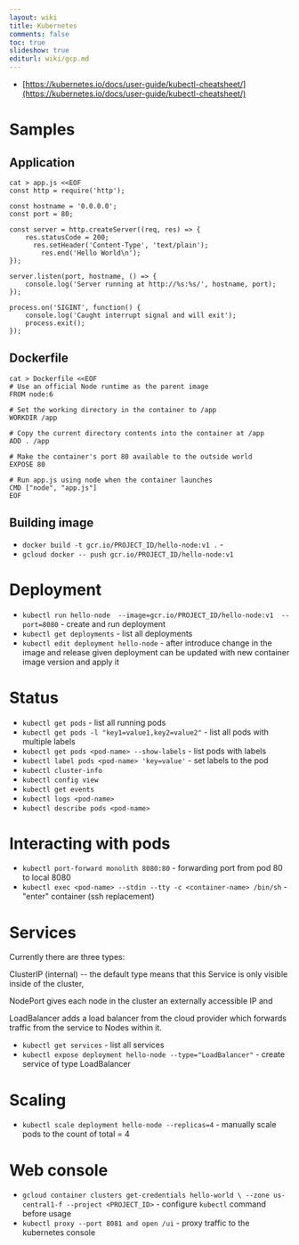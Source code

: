 ```yaml
---
layout: wiki
title: Kubernetes
comments: false
toc: true
slideshow: true
editurl: wiki/gcp.md
---
```


* [https://kubernetes.io/docs/user-guide/kubectl-cheatsheet/](https://kubernetes.io/docs/user-guide/kubectl-cheatsheet/)

# Samples

## Application

```
cat > app.js <<EOF
const http = require('http');

const hostname = '0.0.0.0';
const port = 80;

const server = http.createServer((req, res) => {
    res.statusCode = 200;
      res.setHeader('Content-Type', 'text/plain');
        res.end('Hello World\n');
});

server.listen(port, hostname, () => {
    console.log('Server running at http://%s:%s/', hostname, port);
});

process.on('SIGINT', function() {
    console.log('Caught interrupt signal and will exit');
    process.exit();
});
```

## Dockerfile

```
cat > Dockerfile <<EOF
# Use an official Node runtime as the parent image
FROM node:6

# Set the working directory in the container to /app
WORKDIR /app

# Copy the current directory contents into the container at /app
ADD . /app

# Make the container's port 80 available to the outside world
EXPOSE 80

# Run app.js using node when the container launches
CMD ["node", "app.js"]
EOF
```

## Building image
* `docker build -t gcr.io/PROJECT_ID/hello-node:v1 .` - 
* `gcloud docker -- push gcr.io/PROJECT_ID/hello-node:v1`

# Deployment
* `kubectl run hello-node 
    --image=gcr.io/PROJECT_ID/hello-node:v1 
    --port=8080` - create and run deployment
* `kubectl get deployments` - list all deployments
* `kubectl edit deployment hello-node` - after introduce change in the image and release given deployment can be updated with new container image version and apply it

# Status
* `kubectl get pods` - list all running pods
* `kubectl get pods -l "key1=value1,key2=value2"` - list all pods with multiple labels
* `kubectl get pods <pod-name> --show-labels` - list pods with labels
* `kubectl label pods <pod-name> 'key=value'` - set labels to the pod
* `kubectl cluster-info`
* `kubectl config view`
* `kubectl get events`
* `kubectl logs <pod-name>`
* `kubectl describe pods <pod-name>`

# Interacting with pods
* `kubectl port-forward monolith 8080:80` - forwarding port from pod 80 to local 8080
* `kubectl exec <pod-name> --stdin --tty -c <container-name> /bin/sh` - "enter" container (ssh replacement)


# Services
Currently there are three types:


ClusterIP
 (internal) -- the default type means that this Service is only visible inside of the cluster,

NodePort
 gives each node in the cluster an externally accessible IP and

LoadBalancer
 adds a load balancer from the cloud provider which forwards traffic from the service to Nodes within it.
* `kubectl get services` - list all services
* `kubectl expose deployment hello-node --type="LoadBalancer"` - create service of type LoadBalancer


# Scaling
* `kubectl scale deployment hello-node --replicas=4` - manually scale pods to the count of total = 4

# Web console
* `gcloud container clusters get-credentials hello-world \
    --zone us-central1-f --project <PROJECT_ID>` - configure `kubectl` command before usage
* `kubectl proxy --port 8081 and open /ui` - proxy traffic to the kubernetes console
